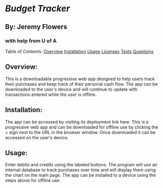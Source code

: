 
# *Budget Tracker*
## By: Jeremy Flowers
### with help from U of A
        
Table of Contents:
[Overview](Overview)
[Installation](Installation)
[Usage](Usage)
[Licenses](Licenses)
[Tests](Tests)
[Questions](Questions)
        
        
## Overview:
This is a downloadable progressive web app designed to help users track their purchases and keep track of their personal cash flow. The app can be downloaded to the user's device and will continue to update with transactions entered while the user is offline.
        
## Installation:  
The app can be accessed by visiting its deployment link here. This is a progressive web app and can be downloaded for offline use by clicking the + sign next to the URL in the browser window. Once downloaded it can be accessed on the user's device.
        
## Usage:  
Enter debits and credits using the labeled buttons. The program will use an internal database to track purchases over time and will display them using the chart on the main page. The app can be installed to a device using the steps above for offline use.
